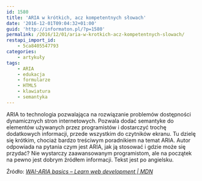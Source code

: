 ```yaml
---
id: 1580
title: 'ARIA w krótkich, acz kompetentnych słowach'
date: '2016-12-01T09:04:32+01:00'
guid: 'http://informaton.pl/?p=1580'
permalink: /2016/12/01/aria-w-krotkich-acz-kompetentnych-slowach/
restapi_import_id:
    - 5ca8405547793
categories:
    - artykuły
tags:
    - ARIA
    - edukacja
    - formularze
    - HTML5
    - klawiatura
    - semantyka
---
```


ARIA to technologia pozwalająca na rozwiązanie problemów dostępności dynamicznych stron internetowych. Pozwala dodać semantyke do elementów używanych przez programistów i dostarczyć trochę dodatkowych informacji, przede wszystkim do czytników ekranu. Tu dzielę się krótkim, chociaż bardzo treściwym poradnikiem na temat ARIA. Autor odpowiada na pytania czym jest ARIA, jak ją stosować i gdzie może się przydać? Nie wystarczy zaawansowanym programistom, ale na początek na pewno jest dobrym źródłem informacji. Tekst jest po angielsku.

Źródło: *[WAI-ARIA basics – Learn web development | MDN](https://developer.mozilla.org/en-US/docs/Learn/Accessibility/WAI-ARIA_basics)*
